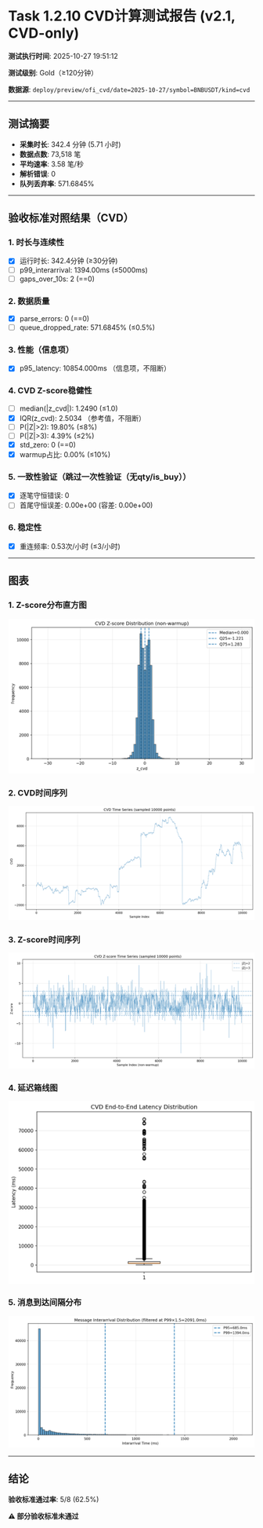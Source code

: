# Task 1.2.10 CVD计算测试报告 (v2.1, CVD-only)

**测试执行时间**: 2025-10-27 19:51:12

**测试级别**: Gold（≥120分钟）

**数据源**: `deploy/preview/ofi_cvd/date=2025-10-27/symbol=BNBUSDT/kind=cvd`

---

## 测试摘要

- **采集时长**: 342.4 分钟 (5.71 小时)
- **数据点数**: 73,518 笔
- **平均速率**: 3.58 笔/秒
- **解析错误**: 0
- **队列丢弃率**: 571.6845%

---

## 验收标准对照结果（CVD）

### 1. 时长与连续性
- [x] 运行时长: 342.4分钟 (≥30分钟)
- [ ] p99_interarrival: 1394.00ms (≤5000ms)
- [ ] gaps_over_10s: 2 (==0)

### 2. 数据质量
- [x] parse_errors: 0 (==0)
- [ ] queue_dropped_rate: 571.6845% (≤0.5%)

### 3. 性能（信息项）
- [x] p95_latency: 10854.000ms （信息项，不阻断）

### 4. CVD Z-score稳健性
- [ ] median(|z_cvd|): 1.2490 (≤1.0)
- [x] IQR(z_cvd): 2.5034 （参考值，不阻断）
- [ ] P(|Z|>2): 19.80% (≤8%)
- [ ] P(|Z|>3): 4.39% (≤2%)
- [x] std_zero: 0 (==0)
- [x] warmup占比: 0.00% (≤10%)

### 5. 一致性验证（跳过一次性验证（无qty/is_buy））
- [x] 逐笔守恒错误: 0
- [ ] 首尾守恒误差: 0.00e+00 (容差: 0.00e+00)

### 6. 稳定性
- [x] 重连频率: 0.53次/小时 (≤3/小时)

---

## 图表

### 1. Z-score分布直方图
![Z-score直方图](../../figs_v2265/BNBUSDT/cvd_hist_z.png)

### 2. CVD时间序列
![CVD时间序列](../../figs_v2265/BNBUSDT/cvd_timeseries.png)

### 3. Z-score时间序列
![Z-score时间序列](../../figs_v2265/BNBUSDT/cvd_z_timeseries.png)

### 4. 延迟箱线图
![延迟箱线图](../../figs_v2265/BNBUSDT/cvd_latency_box.png)

### 5. 消息到达间隔分布
![Interarrival分布](../../figs_v2265/BNBUSDT/cvd_interarrival_hist.png)

---

## 结论

**验收标准通过率**: 5/8 (62.5%)

**⚠️ 部分验收标准未通过**
